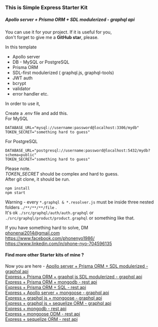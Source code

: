### This is Simple Express Starter Kit

##### Apollo server + Prisma ORM + SDL modulerized - graphql api 

You can use it for your project. If it is useful for you,  
don't forget to give me a **GitHub star**, please.

In this template

   - Apollo server 
   - DB - MySQL or PostgreSQL 
   - Prisma ORM
   - SDL-first modulerized ( graphql.js, graphql-tools) 
   - JWT auth
   - bcrypt
   - validator 
   - error handler etc.

In order to use it,

Create a .env file and add this.  
For MySQL

```
DATABASE_URL="mysql://username:password@localhost:3306/mydb"
TOKEN_SECRET="something hard to guess"

```
For PostgreSQL

```
DATABASE_URL="postgresql://username:password@localhost:5432/mydb?schema=public"
TOKEN_SECRET="something hard to guess"

```
Please note.   
*TOKEN_SECRET* should be complex and hard to guess.  
After git clone, it should be run.

```
npm install
npm start

```   
Warning - every `*.graphql & *.resolver.js` must be inside three nested folders `./**/**/**/file` .  
It's ok `./src/graphql/auth/auth.graphql` or `./src/graphql/product/product.graphql` or something like that.  

If you have something hard to solve,
DM  
<phonenai2014@gmail.com>  
<https://www.facebook.com/phonenyo1986/>  
<https://www.linkedin.com/in/phone-nyo-704596135>  

#### Find more other Starter kits of mine ?   

  Now you are here - [Apollo server + Prisma ORM + SDL modulerized - graphql api](https://github.com/Bonekyaw/apollo-graphql-prisma)  
  [Express + Prisma ORM + graphql js SDL modulerized - graphql api](https://github.com/Bonekyaw/node-express-graphql-prisma)  
  [Express + Prisma ORM + mongodb - rest api](https://github.com/Bonekyaw/node-express-prisma-mongodb)  
  [Express + Prisma ORM + SQL - rest api](https://github.com/Bonekyaw/node-express-prisma-rest)  
  [Express + Apollo server + mongoose - graphql api](https://github.com/Bonekyaw/node-express-apollo-nosql)  
  [Express + graphql js + mongoose - graphql api](https://github.com/Bonekyaw/node-express-nosql-graphql)  
  [Express + graphql js + sequelize ORM - graphql api](https://github.com/Bonekyaw/node-express-sql-graphql)  
  [Express + mongodb - rest api](https://github.com/Bonekyaw/node-express-mongodb-rest)  
  [Express + mongoose ODM - rest api](https://github.com/Bonekyaw/node-express-nosql-rest)  
  [Express + sequelize ORM - rest api](https://github.com/Bonekyaw/node-express-sql-rest)  





